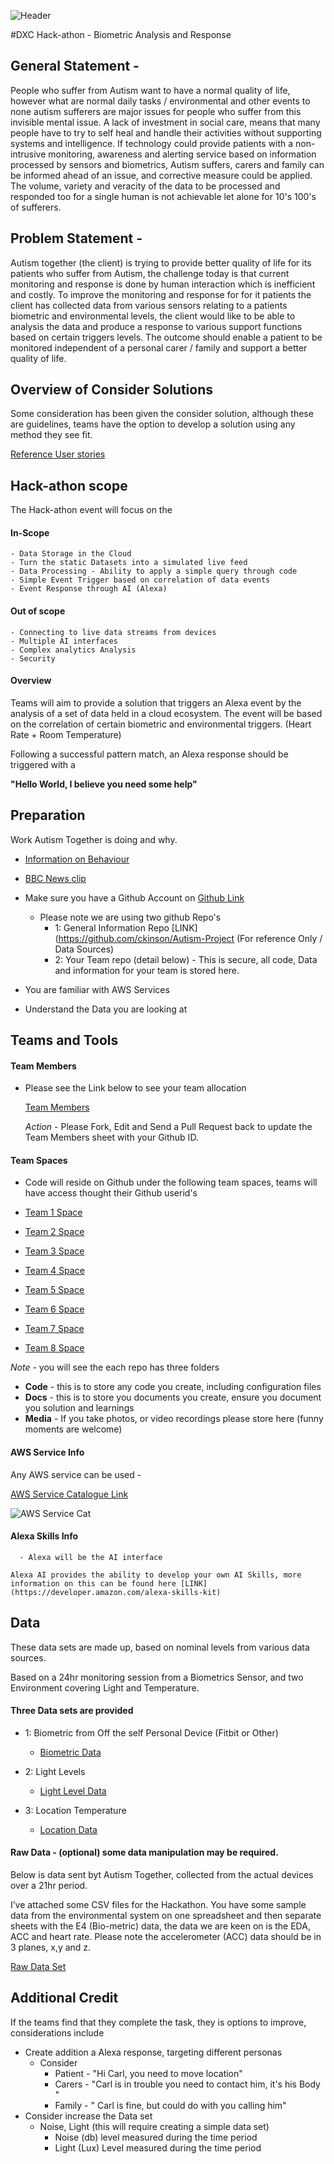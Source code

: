 ![Header](./images/header.png)



#DXC Hack-athon - Biometric Analysis and Response

## General Statement -

People who suffer from Autism want to have a normal quality of life, however what are normal daily tasks / environmental and other events to none autism sufferers are major issues for people who suffer from this invisible mental issue. A lack of investment in social care, means that many people have to try to self heal and handle their activities without supporting systems and intelligence. If technology could provide patients with a non-intrusive monitoring, awareness and alerting service based on information processed by sensors and biometrics, Autism suffers, carers and family can be informed ahead of an issue, and corrective measure could be applied. The volume, variety and veracity of the data to be processed and responded too for a single human is not achievable let alone for 10's 100's of sufferers.

## Problem Statement -

Autism together (the client) is trying to provide better quality of life for its patients who suffer from Autism, the challenge today is that current monitoring and response is done by human interaction which is inefficient and costly. To improve the monitoring and response for for it patients the client has collected data from various sensors relating to a patients biometric and environmental levels, the client would like to be able to analysis the data and produce a response to various support functions based on certain triggers levels. The outcome should enable a patient to be monitored independent of a personal carer / family and support a better quality of life.

## Overview of Consider Solutions

Some consideration has been given the consider solution, although these are guidelines, teams have the option to develop a solution using any method they see fit.

[Reference User stories](./Data%20Story%20-%20Improve%20Care.md)

## Hack-athon scope

The Hack-athon event will focus on the

#### In-Scope
    - Data Storage in the Cloud
    - Turn the static Datasets into a simulated live feed
    - Data Processing - Ability to apply a simple query through code
    - Simple Event Trigger based on correlation of data events
    - Event Response through AI (Alexa)

#### Out of scope
    - Connecting to live data streams from devices
    - Multiple AI interfaces
    - Complex analytics Analysis
    - Security

#### Overview

Teams will aim to provide a solution that triggers an Alexa event by the analysis of a set of data held in a cloud ecosystem. The event will be based on the correlation of certain biometric and environmental triggers. (Heart Rate + Room Temperature)

Following a successful pattern match, an Alexa response should be triggered with a

  <b>"Hello World, I believe you need some help"</b>

## Preparation

Work Autism Together is doing and why.

- [Information on Behaviour](https://www.autism.org.uk/about/behaviour/meltdowns.aspx)
- [BBC News clip](https://www.bbc.co.uk/news/av/health-44680214/the-watch-that-could-help-manage-severe-autism?SThisFB=)

- Make sure you have a Github Account on [Github Link](https://github.com)  
  - Please note we are using two github Repo's
    - 1: General Information Repo [LINK](https://github.com/ckinson/Autism-Project (For reference Only / Data Sources)
    - 2: Your Team repo (detail below) - This is secure, all code, Data and information for your team is stored here.
- You are familiar with AWS Services
- Understand the Data you are looking at


## Teams and Tools

#### Team Members

- Please see the Link below to see your team allocation

  [Team Members](https://github.com/ckinson/Autism-Project/blob/master/docs/teamstructure.md)

  *Action* - Please Fork, Edit and Send a Pull Request back to update the Team Members sheet with your Github ID.

#### Team Spaces
  - Code will reside on  Github under the following team spaces, teams will have access thought their Github userid's

- [Team 1 Space](https://github.com/ckinson/DTC-Hackathon-Team1)
- [Team 2 Space](https://github.com/ckinson/DTC-Hackathon-Team2)
- [Team 3 Space](https://github.com/ckinson/DTC-Hackathon-Team3)
- [Team 4 Space](https://github.com/ckinson/DTC-Hackathon-Team4)
- [Team 5 Space](https://github.com/ckinson/DTC-Hackathon-Team5)
- [Team 6 Space](https://github.com/ckinson/DTC-Hackathon-Team6)
- [Team 7 Space](https://github.com/ckinson/DTC-Hackathon-Team7)
- [Team 8 Space](https://github.com/ckinson/DTC-Hackathon-Team8)

*Note*  - you will see the each repo has three folders

- <b>Code</b> - this is to store any code you create, including configuration files
- <b>Docs</b> - this is to store you documents you create, ensure you document you solution and learnings
- <b>Media</b> - If you take photos, or video recordings please store here (funny moments are welcome)


#### AWS Service Info

Any AWS service can be used -

  [AWS Service Catalogue Link](https://console.aws.amazon.com/console/home?region=us-east-1)

  ![AWS Service Cat](./images/awscat.png)

#### Alexa Skills Info

      - Alexa will be the AI interface

    Alexa AI provides the ability to develop your own AI Skills, more information on this can be found here [LINK](https://developer.amazon.com/alexa-skills-kit)

## Data

These data sets are made up, based on nominal levels from various data sources.

Based on a 24hr monitoring session from a Biometrics Sensor, and two Environment covering Light and Temperature.

#### Three Data sets are provided

- 1: Biometric from Off the self Personal Device (Fitbit or Other)
    - [Biometric Data](https://github.com/ckinson/Autism-Project/blob/master/Data/Biometrics-Data_Set-24Hrs.csv)

- 2: Light Levels
    - [Light Level Data](https://github.com/ckinson/Autism-Project/blob/master/Data/LightLUX-Data_Set-24Hrs.csv)

- 3: Location Temperature
    - [Location Data](https://github.com/ckinson/Autism-Project/blob/master/Data/RoomTemp-Data_Set-24Hrs.csv)

#### Raw Data - (optional) some data manipulation may be required.

 Below is data sent byt Autism Together, collected from the actual devices over a 21hr period.

 I’ve attached some CSV files for the Hackathon. You have some sample data from the environmental system on one spreadsheet and then separate sheets with the E4 (Bio-metric) data, the data we are keen on is the EDA, ACC and heart rate. Please note the accelerometer (ACC) data should be in 3 planes, x,y and z.

 [Raw Data Set](https://github.com/ckinson/Autism-Project/tree/master/Data/Real_Data)


## Additional Credit

If the teams find that they complete the task, they is options to improve, considerations include

- Create addition a Alexa response, targeting different personas
    - Consider
        - Patient - "Hi Carl, you need to move location"
        - Carers - "Carl is in trouble you need to contact him, it's his Body "
        - Family - " Carl is fine, but could do with you calling him"
- Consider increase the Data set
    - Noise, Light (this will require creating a simple data set)
      - Noise (db) level measured during the time period
      - Light (Lux) Level measured during the time period
